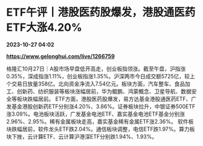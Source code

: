 # ETF午评丨港股医药股爆发，港股通医药ETF大涨4.20%

**2023-10-27 04:02**

**https://www.gelonghui.com/live/1266759**

格隆汇10月27日｜A股市场早盘低开高走，创业板指领涨。截至午盘，沪指涨0.35%，深成指涨1.11%，创业板指涨1.35%。沪深两市今日成交额5725亿，较上个交易日放量358亿。北向资金净流入7.54亿元。板块方面，汽车整车、食品加工、创新药、纺织服装等板块涨幅居前，华为鲲鹏、鸿蒙概念、卫星导航、数据安全等板块跌幅居前。 ETF方面，港股医药股爆发，易方达基金港股通医药ETF、广发基金港股创新药ETF分别涨4.20%、3.86%。证券板块拉升，中银证券500ETF涨3.09%。电池板块活跃，广发基金电池ETF、嘉实基金电池ETF基金分别涨2.96%、2.95%。稀有金属板块走高，嘉实基金稀有金属ETF涨2.36%。 软件板块跌幅居前，软件龙头ETF跌2.04%。通信板块调整，电信ETF跌1.97%。算力板块下挫，云计算ETF、云计算沪港深ETF分别跌1.94%、1.93%。